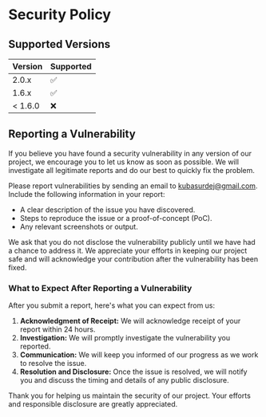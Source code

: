 # Security Policy

## Supported Versions

| Version | Supported          |
| ------- | ------------------ |
| 2.0.x   | :white_check_mark: |
| 1.6.x   | :white_check_mark: |
| < 1.6.0 | :x:                |

## Reporting a Vulnerability

If you believe you have found a security vulnerability in any version of our project, we encourage you to let us know as soon as possible. We will investigate all legitimate reports and do our best to quickly fix the problem.

Please report vulnerabilities by sending an email to [kubasurdej@gmail.com](mailto:kubasurdej@gmail.com). Include the following information in your report:

- A clear description of the issue you have discovered.
- Steps to reproduce the issue or a proof-of-concept (PoC).
- Any relevant screenshots or output.

We ask that you do not disclose the vulnerability publicly until we have had a chance to address it. We appreciate your efforts in keeping our project safe and will acknowledge your contribution after the vulnerability has been fixed.

### What to Expect After Reporting a Vulnerability

After you submit a report, here's what you can expect from us:

1. **Acknowledgment of Receipt:** We will acknowledge receipt of your report within 24 hours.
2. **Investigation:** We will promptly investigate the vulnerability you reported.
3. **Communication:** We will keep you informed of our progress as we work to resolve the issue.
4. **Resolution and Disclosure:** Once the issue is resolved, we will notify you and discuss the timing and details of any public disclosure.

Thank you for helping us maintain the security of our project. Your efforts and responsible disclosure are greatly appreciated.
